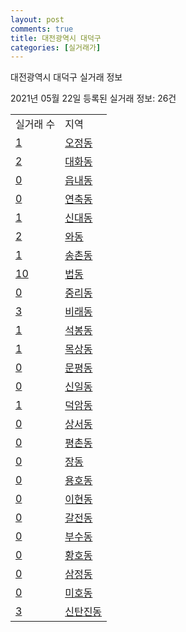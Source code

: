 ```yaml
---
layout: post
comments: true
title: 대전광역시 대덕구
categories: [실거래가]
---
```


대전광역시 대덕구 실거래 정보

2021년 05월 22일 등록된 실거래 정보: 26건


<table>
  <tr>
    <td>실거래 수</td>
    <td>지역</td>
  </tr>

  
  <tr>
    <td><a href="3023010100.html">1</a></td>
    <td><a href="3023010100.html">오정동</a></td>
  </tr>
    

  <tr>
    <td><a href="3023010200.html">2</a></td>
    <td><a href="3023010200.html">대화동</a></td>
  </tr>
    

  <tr>
    <td><a href="3023010300.html">0</a></td>
    <td><a href="3023010300.html">읍내동</a></td>
  </tr>
    

  <tr>
    <td><a href="3023010400.html">0</a></td>
    <td><a href="3023010400.html">연축동</a></td>
  </tr>
    

  <tr>
    <td><a href="3023010500.html">1</a></td>
    <td><a href="3023010500.html">신대동</a></td>
  </tr>
    

  <tr>
    <td><a href="3023010600.html">2</a></td>
    <td><a href="3023010600.html">와동</a></td>
  </tr>
    

  <tr>
    <td><a href="3023010700.html">1</a></td>
    <td><a href="3023010700.html">송촌동</a></td>
  </tr>
    

  <tr>
    <td><a href="3023010800.html">10</a></td>
    <td><a href="3023010800.html">법동</a></td>
  </tr>
    

  <tr>
    <td><a href="3023010900.html">0</a></td>
    <td><a href="3023010900.html">중리동</a></td>
  </tr>
    

  <tr>
    <td><a href="3023011000.html">3</a></td>
    <td><a href="3023011000.html">비래동</a></td>
  </tr>
    

  <tr>
    <td><a href="3023011100.html">1</a></td>
    <td><a href="3023011100.html">석봉동</a></td>
  </tr>
    

  <tr>
    <td><a href="3023011200.html">1</a></td>
    <td><a href="3023011200.html">목상동</a></td>
  </tr>
    

  <tr>
    <td><a href="3023011300.html">0</a></td>
    <td><a href="3023011300.html">문평동</a></td>
  </tr>
    

  <tr>
    <td><a href="3023011400.html">0</a></td>
    <td><a href="3023011400.html">신일동</a></td>
  </tr>
    

  <tr>
    <td><a href="3023011500.html">1</a></td>
    <td><a href="3023011500.html">덕암동</a></td>
  </tr>
    

  <tr>
    <td><a href="3023011600.html">0</a></td>
    <td><a href="3023011600.html">상서동</a></td>
  </tr>
    

  <tr>
    <td><a href="3023011700.html">0</a></td>
    <td><a href="3023011700.html">평촌동</a></td>
  </tr>
    

  <tr>
    <td><a href="3023011800.html">0</a></td>
    <td><a href="3023011800.html">장동</a></td>
  </tr>
    

  <tr>
    <td><a href="3023011900.html">0</a></td>
    <td><a href="3023011900.html">용호동</a></td>
  </tr>
    

  <tr>
    <td><a href="3023012000.html">0</a></td>
    <td><a href="3023012000.html">이현동</a></td>
  </tr>
    

  <tr>
    <td><a href="3023012100.html">0</a></td>
    <td><a href="3023012100.html">갈전동</a></td>
  </tr>
    

  <tr>
    <td><a href="3023012200.html">0</a></td>
    <td><a href="3023012200.html">부수동</a></td>
  </tr>
    

  <tr>
    <td><a href="3023012300.html">0</a></td>
    <td><a href="3023012300.html">황호동</a></td>
  </tr>
    

  <tr>
    <td><a href="3023012400.html">0</a></td>
    <td><a href="3023012400.html">삼정동</a></td>
  </tr>
    

  <tr>
    <td><a href="3023012500.html">0</a></td>
    <td><a href="3023012500.html">미호동</a></td>
  </tr>
    

  <tr>
    <td><a href="3023012600.html">3</a></td>
    <td><a href="3023012600.html">신탄진동</a></td>
  </tr>
    


</table>
    